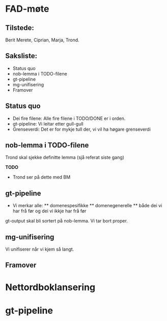 # FAD-møte

## Tilstede:

Berit Merete, Ciprian, Marja, Trond.

## Saksliste:

- Status quo
- nob-lemma i TODO-filene
- gt-pipeline
- mg-unifisering
- Framover

## Status quo

- Dei fire filene: Alle fire filene i TODO/DONE er i orden.
- gt-pipeline: Vi leitar etter gull-gull
- Grenseverdi: Det er for mykje tull der, vi vil ha høgare grenseverdi

## nob-lemma i TODO-filene

Trond skal sjekke definitte lemma (sjå referat siste gang)

**TODO**

- Trond ser på dette med BM

## gt-pipeline

- Vi merkar alle:
  ** domenespesifikke
  ** domenegenerelle
  \*\* både dei vi har frå før og dei vi ikkje har frå før

gt-output skal bli sortert på nob-lemma. Vi tar bort proper.

## mg-unifisering

Vi unifiserer når vi kjem så langt.

## Framover

# Nettordboklansering

# gt-pipeline
